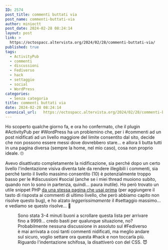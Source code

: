 ```yaml
---
ID: 2574
post_title: commenti buttati via
post_name: commenti-buttati-via
author: minioctt
post_date: 2024-02-28 08:24:14
layout: post
link: >
  https://octospacc.altervista.org/2024/02/28/commenti-buttati-via/
published: true
tags:
  - ActivityPub
  - commenti
  - discussioni
  - Fediverso
  - hack
  - settaggio
  - social
  - WordPress
categories:
  - Senza categoria
title: commenti buttati via
date: 2024-02-28 08:24:14
canonical_url:   https://octospacc.altervista.org/2024/02/28/commenti-buttati-via/
---
```

<!-- wp:paragraph -->
<p>Ho scoperto qualche giorno fa, e ora ho confermato, che il plugin #ActivityPub per #WordPress ha un problemino che, per i #commenti ad un post nidificati ad un livello maggiore del limite consentito dal sito, decide che non possono essere messi dove dovrebbero stare... e allora li butta tutti in una pagina diversa (sempre la home, nel mio caso), cosa non proprio ideale. 🙄</p>
<!-- /wp:paragraph -->

<!-- wp:paragraph -->
<p>Avevo disattivato completamente la nidificazione, sia perché dopo un certo livello l'indentazione visiva diventa tale da rendere illegibili i commenti, sia perché tanto il livello massimo consentito (10) è potenzialmente troppo basso per le #discussioni #social (anche se i miei thread muoiono subito, quando non lo sono in partenza, quindi... paura inutile). Ho però trovato un utile snippet PHP <a href="https://www.wp-tweaks.com/how-to-have-infinite-replies-with-wordpress-threaded-comments/">da una stessa pagina che usai prima</a> (per aggiungere il tasto di risposta ai commenti di ultimo livello, che però abbiamo capito non risolve questo bug), e ho alzato <em>leggerissimamente</em> il #settaggio massimo... e vediamo se questo risolve... 🦍</p>
<!-- /wp:paragraph -->

<!-- wp:paragraph -->
<p></p>
<!-- /wp:paragraph -->

<!-- wp:image {"id":2573,"sizeSlug":"large"} -->
<figure class="wp-block-image size-large"><img src="{{site.cdnurl}}/assets/uploads/2024/02/screenshot_20240228-0805217759560834052247540-665x1440.png" alt="" class="wp-image-2573"/><figcaption class="wp-element-caption">Sono stata 3-4 minuti buoni a scrollare questa lista per arrivare fino a 9999... credo basti per qualunque situazione, no? Probabilmente nessuna discussione in assoluto sul #Fediverso è mai arrivata a così tanti commenti nidificati, ma meglio andare sul sicuro, voglio settare ora questa #hack e non toccarla più. Riguardo l'indentazione schifosa, la disattiverò con del CSS. 😈</figcaption></figure>
<!-- /wp:image -->